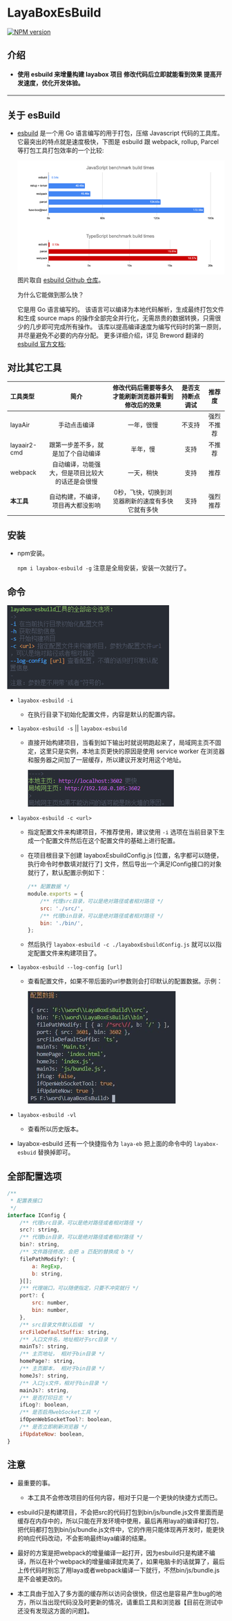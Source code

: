 # LayaBoxEsBuild
[![NPM version][npm-image]][npm-url]

[npm-image]: https://img.shields.io/npm/v/layabox-esbuild
[npm-url]: https://npmjs.org/package/layabox-esbuild
##  介绍

- #### 使用 esbuild 来增量构建 layabox 项目 修改代码后立即就能看到效果 提高开发速度，优化开发体验。

----------

## 关于 esBuild
- <a href="https://github.com/evanw/esbuild/">esbuild</a> 是一个用 Go 语言编写的用于打包，压缩 Javascript 代码的工具库。它最突出的特点就是速度极快，下图是 esbuild 跟 webpack, rollup, Parcel 等打包工具打包效率的一个比较:

  <img src="./res/contrast.png">
  图片取自 <a href="https://github.com/evanw/esbuild/">esbuild Github 仓库</a>。
  
  为什么它能做到那么快？
  
    它是用 Go 语言编写的。
    该语言可以编译为本地代码解析，生成最终打包文件和生成 source maps 的操作全部完全并行化，无需昂贵的数据转换，只需很少的几步即可完成所有操作。
    该库以提高编译速度为编写代码时的第一原则，并尽量避免不必要的内存分配。
    更多详细介绍，详见 Breword 翻译的 <a href="https://www.breword.com/evanw-esbuild">esbuild 官方文档</a>;

## 对比其它工具

| 工具类型     |                       简介                       | 修改代码后需要等多久才能刷新浏览器并看到修改后的效果 | 是否支持断点调试 |   推荐度   |
| :----------- | :----------------------------------------------: | :--------------------------------------------------: | :--------------: | :--------: |
| layaAir      |                   手动点击编译                   |                      一年，很慢                      |      不支持      | 强烈不推荐 |
| layaair2-cmd |        跟第一步差不多，就是加了个自动编译        |                       半年，慢                       |       支持       |   不推荐   |
| webpack      | 自动编译，功能强大，但是项目比较大的话还是会很慢 |                      一天，稍快                      |       支持       |    推荐    |
| **本工具**   |        自动构建，不编译，项目再大都没影响        |  0秒，飞快，切换到浏览器刷新的速度有多快它就有多快   |       支持       |  强烈推荐  |

## 安装

- npm安装。

    `npm i layabox-esbuild -g` 注意是全局安装，安装一次就行了。

## 命令

  <img src="./res/order.png">

- `layabox-esbuild -i`

  - 在执行目录下初始化配置文件，内容是默认的配置内容。

- `layabox-esbuild -s` || `layabox-esbuild`

    - 直接开始构建项目，当看到如下输出时就说明跑起来了，局域网主页不固定，这里只是实例，本地主页更快的原因是使用 service worker 在浏览器和服务器之间加了一层缓存，所以建议开发时用这个地址。

        <img src="./res/home.png">

- `layabox-esbuild -c <url>`
    - 指定配置文件来构建项目，不推荐使用，建议使用 `-i` 选项在当前目录下生成一个配置文件然后在这个配置文件的基础上进行配置。
    - 在项目根目录下创建 layaboxEsbuildConfig.js [位置，名字都可以随便，执行命令时参数填对就行了] 文件，然后导出一个满足IConfig接口的对象就行了，默认配置示例如下：

        ``` javascript
        /** 配置数据 */
        module.exports = {
            /** 代理src目录，可以是绝对路径或者相对路径 */
            src: './src/',
            /** 代理bin目录，可以是绝对路径或者相对路径 */
            bin: './bin/',
        };
        ```
    - 然后执行 `layabox-esbuild -c ./layaboxEsbuildConfig.js` 就可以以指定配置文件来构建项目了。
  
- `layabox-esbuild --log-config [url]`
    - 查看配置文件，如果不带后面的url参数则会打印默认的配置数据。示例：

        <img src="./res/config.png">

- `layabox-esbuild -vl`
    - 查看所以历史版本。

- layabox-esbuild 还有一个快捷指令为 `laya-eb` 把上面的命令中的 `layabox-esbuid` 替换掉即可。

## 全部配置选项

``` javascript
/**
 * 配置表接口
 */
interface IConfig {
    /** 代理src目录，可以是绝对路径或者相对路径 */
    src?: string,
    /** 代理bin目录，可以是绝对路径或者相对路径 */
    bin?: string,
    /** 文件路径修改，会把 a 匹配的替换成 b */
    filePathModify?: {
        a: RegExp,
        b: string,
    }[];
    /** 代理端口，可以随便指定，只要不冲突就行 */
    port?: {
        src: number,
        bin: number,
    },
    /** src目录文件默认后缀  */
    srcFileDefaultSuffix: string,
    /** 入口文件名，地址相对于src目录 */
    mainTs?: string,
    /** 主页地址， 相对于bin目录 */
    homePage?: string,
    /** 主页脚本， 相对于bin目录 */
    homeJs?: string,
    /** 入口js文件，相对于bin目录 */
    mainJs?: string,
    /** 是否打印日志 */
    ifLog?: boolean,
    /** 是否启用webSocket工具 */
    ifOpenWebSocketTool?: boolean,
    /** 是否立即刷新浏览器 */
    ifUpdateNow: boolean,
}
```

## 注意

- 最重要的事。
  - 本工具不会修改项目的任何内容，相对于只是一个更快的快捷方式而已。

- esbuild只是构建项目，不会把src的代码打包到bin/js/bundle.js文件里面而是缓存在内存中的，所以只能在开发环境中使用，最后再用laya的编译和打包，把代码都打包到bin/js/bundle.js文件中，它的作用只能体现再开发时，能更快的响应代码改动，不会影响最终laya编译的结果。

- 最好的方案是把webpack的增量编译一起打开，因为esbuild只是构建不编译，所以在补个webpack的增量编译就完美了，如果电脑卡的话就算了，最后上传代码时别忘了用laya或者webpack编译一下就行，不然bin/js/bundle.js是不会被更改的。

- 本工具由于加入了多方面的缓存所以访问会很快，但这也是容易产生bug的地方，所以当出现代码没及时更新的情况，请重启工具和浏览器【目前在测试中还没有发现这方面的问题】。